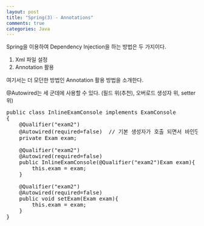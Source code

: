 ```yaml
---
layout: post
title: "Spring(3) - Annotations"
comments: true
categories: Java
---
```


Spring을 이용하여 Dependency Injection을 하는 방법은 두 가지이다.

1) Xml 파일 설정
2) Annotation 활용

여기서는 더 모던한 방법인 Annotation 활용 방법을 소개한다. 

@Autowired는 세 군데에 사용할 수 있다. (필드 위(추천), 오버로드 생성자 위, setter 위)
<pre>
public class InlineExamConsole implements ExamConsole
{
    @Qualifier("exam2")
    @Autowired(required=false)  // 기본 생성자가 호출 되면서 바인딩(injection 됨)
    private Exam exam;

    @Qualifier("exam2")
    @Autowired(required=false)
    public InlineExamConsole(@Qualifier("exam2")Exam exam){
        this.exam = exam;
    }

    @Qualifier("exam2")
    @Autowired(required=false)
    public void setExam(Exam exam){
        this.exam = exam;
    }
}
</#pre>

